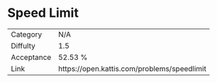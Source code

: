 # Speed Limit

<table>
    <tr>
        <td>Category</td>
        <td>N/A</td>
    </tr>
    <tr>
        <td>Diffulty</td>
        <td>1.5</td>
    </tr>
    <tr>
        <td>Acceptance</td>
        <td>52.53 %</td>
    </tr>
    <tr>
        <td>Link</td>
        <td>https://open.kattis.com/problems/speedlimit</td>
    </tr>
</table>
